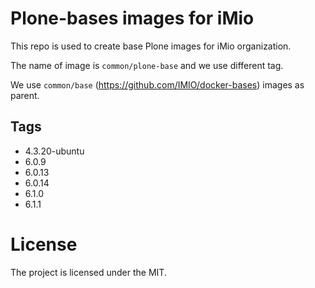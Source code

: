 # Plone-bases images for iMio

This repo is used to create base Plone images for iMio organization.

The name of image is `common/plone-base` and we use different tag.

We use `common/base` (https://github.com/IMIO/docker-bases) images as parent.

## Tags
+ 4.3.20-ubuntu
+ 6.0.9
+ 6.0.13
+ 6.0.14
+ 6.1.0
+ 6.1.1

# License

The project is licensed under the MIT.
